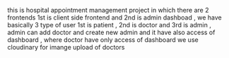 this is hospital appointment management project in which there are 2 frontends 1st is client side frontend and 2nd is admin dashboad , we have basically 3 type of user 1st is patient , 2nd is doctor and 3rd is admin , admin can add doctor and create new admin and it have also access of dashboard , where doctor have only access of dashboard 
we use cloudinary for imange upload of doctors 
